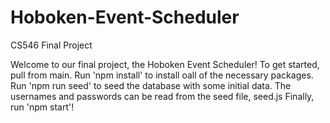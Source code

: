 # Hoboken-Event-Scheduler
CS546 Final Project

Welcome to our final project, the Hoboken Event Scheduler!
  To get started, pull from main.
  Run 'npm install' to install oall of the necessary packages.
  Run 'npm run seed' to seed the database with some initial data. The usernames and passwords can be read from the seed file, seed.js
  Finally, run 'npm start'!

